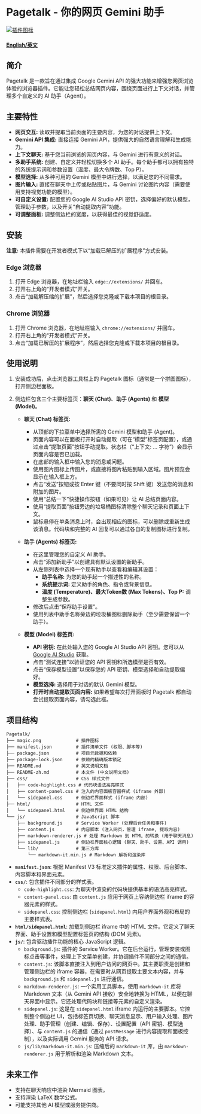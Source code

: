 # Pagetalk - 你的网页 Gemini 助手

[![插件图标](magic.png?raw=true "Pagetalk 图标")](https://github.com/your-repo/pagetalk) <!-- 如果有仓库链接，请替换 -->

#### [English/英文](README.md)

## 简介

Pagetalk 是一款旨在通过集成 Google Gemini API 的强大功能来增强您网页浏览体验的浏览器插件。它能让您轻松总结网页内容，围绕页面进行上下文对话，并管理多个自定义的 AI 助手（Agent）。

## 主要特性

*   **网页交互:** 读取并提取当前页面的主要内容，为您的对话提供上下文。
*   **Gemini API 集成:** 直接连接 Gemini API，提供强大的自然语言理解和生成能力。
*   **上下文聊天:** 基于您当前浏览的网页内容，与 Gemini 进行有意义的对话。
*   **多助手系统:** 创建、自定义并轻松切换多个 AI 助手。每个助手都可以拥有独特的系统提示词和参数设置（温度、最大令牌数、Top P）。
*   **模型选择:** 从多种可用的 Gemini 模型中进行选择，以满足您的不同需求。
*   **图片输入:** 直接在聊天中上传或粘贴图片，与 Gemini 讨论图片内容（需要使用支持视觉功能的模型）。
*   **可自定义设置:** 配置您的 Google AI Studio API 密钥，选择偏好的默认模型，管理助手参数，以及开关“自动提取内容”功能。
*   **可调整面板:** 调整侧边栏的宽度，以获得最佳的视觉舒适度。

## 安装

**注意:** 本插件需要在开发者模式下以“加载已解压的扩展程序”方式安装。

### Edge 浏览器

1.  打开 Edge 浏览器，在地址栏输入 `edge://extensions/` 并回车。
2.  打开右上角的“开发者模式”开关。
3.  点击“加载解压缩的扩展”，然后选择您克隆或下载本项目的根目录。

### Chrome 浏览器

1.  打开 Chrome 浏览器，在地址栏输入 `chrome://extensions/` 并回车。
2.  打开右上角的“开发者模式”开关。
3.  点击“加载已解压的扩展程序”，然后选择您克隆或下载本项目的根目录。

## 使用说明

1.  安装成功后，点击浏览器工具栏上的 Pagetalk 图标（通常是一个拼图图标），打开侧边栏面板。
2.  侧边栏包含三个主要标签页：**聊天 (Chat)**、**助手 (Agents)** 和 **模型 (Model)**。

    *   **聊天 (Chat) 标签页:**
        *   从顶部的下拉菜单中选择所需的 Gemini 模型和助手 (Agent)。
        *   页面内容可以在面板打开时自动提取（可在“模型”标签页配置），或通过点击“提取页面”按钮手动提取。状态栏（“上下文: ... 字符”）会显示页面内容是否已加载。
        *   在底部的输入框中输入您的消息或问题。
        *   使用图片图标上传图片，或直接将图片粘贴到输入区域。图片预览会显示在输入框上方。
        *   点击“发送”按钮或按 Enter 键（不要同时按 Shift 键）发送您的消息和附加的图片。
        *   使用“总结一下”快捷操作按钮（如果可见）让 AI 总结页面内容。
        *   使用“提取页面”按钮旁边的垃圾桶图标清除整个聊天记录和页面上下文。
        *   鼠标悬停在单条消息上时，会出现相应的图标，可以删除或重新生成该消息。代码块和完整的 AI 回复可以通过各自的复制图标进行复制。

    *   **助手 (Agents) 标签页:**
        *   在这里管理您的自定义 AI 助手。
        *   点击“添加新助手”以创建具有默认设置的新助手。
        *   从左侧列表中选择一个现有助手以查看和编辑其设置：
            *   **助手名称:** 为您的助手起一个描述性的名称。
            *   **系统提示词:** 定义助手的角色、指令或背景信息。
            *   **温度 (Temperature)、最大Token数 (Max Tokens)、Top P:** 调整生成参数。
        *   修改后点击“保存助手设置”。
        *   使用列表中助手名称旁边的垃圾桶图标删除助手（至少需要保留一个助手）。

    *   **模型 (Model) 标签页:**
        *   **API 密钥:** 在此处输入您的 Google AI Studio API 密钥。您可以从 [Google AI Studio](https://aistudio.google.com/app/apikey) 获取。
        *   点击“测试连接”以验证您的 API 密钥和所选模型是否有效。
        *   点击“保存模型设置”以保存您的 API 密钥、模型选择和自动提取偏好。
        *   **模型选择:** 选择用于对话的默认 Gemini 模型。
        *   **打开时自动提取页面内容:** 如果希望每次打开面板时 Pagetalk 都自动尝试提取页面内容，请勾选此框。

## 项目结构

```
Pagetalk/
├── magic.png             # 插件图标
├── manifest.json         # 插件清单文件 (权限、脚本等)
├── package.json          # 项目元数据和依赖
├── package-lock.json     # 依赖的精确版本锁定
├── README.md             # 英文说明文档
├── README-zh.md          # 本文件 (中文说明文档)
├── css/                  # CSS 样式文件
│   ├── code-highlight.css # 代码块语法高亮样式
│   ├── content-panel.css # 注入的内容面板容器样式 (iframe 外部)
│   └── sidepanel.css     # 侧边栏界面样式 (iframe 内部)
├── html/                 # HTML 文件
│   └── sidepanel.html    # 侧边栏界面 HTML 结构
└── js/                   # JavaScript 脚本
    ├── background.js     # Service Worker (处理后台任务和事件)
    ├── content.js        # 内容脚本 (注入网页，管理 iframe, 提取内容)
    ├── markdown-renderer.js # 处理 Markdown 到 HTML 的转换 (用于聊天消息)
    ├── sidepanel.js      # 侧边栏界面核心逻辑 (聊天、助手、设置、API 调用)
    └── lib/              # 第三方库
        └── markdown-it.min.js # Markdown 解析和渲染库
```

*   **`manifest.json`**: 根据 Manifest V3 标准定义插件的属性、权限、后台脚本、内容脚本和界面元素。
*   **`css/`**: 包含插件不同部分的样式表。
    *   `code-highlight.css`: 为聊天中渲染的代码块提供基本的语法高亮样式。
    *   `content-panel.css`: 由 `content.js` 应用于网页上容纳侧边栏 iframe 的容器元素的样式。
    *   `sidepanel.css`: 控制侧边栏 (`sidepanel.html`) 内用户界面外观和布局的主要样式表。
*   **`html/sidepanel.html`**: 加载到侧边栏 iframe 中的 HTML 文件。它定义了聊天界面、助手设置和模型配置标签页的结构 (DOM 元素)。
*   **`js/`**: 包含驱动插件功能的核心 JavaScript 逻辑。
    *   `background.js`: 插件的 Service Worker。它在后台运行，管理安装或图标点击等事件，处理上下文菜单创建，并协调插件不同部分之间的通信。
    *   `content.js`: 该脚本直接注入到用户访问的网页中。其主要职责是创建和管理侧边栏的 iframe 容器，在需要时从网页提取主要文本内容，并与 `background.js` 和 `sidepanel.js` 进行通信。
    *   `markdown-renderer.js`: 一个实用工具脚本，使用 `markdown-it` 库将 Markdown 文本（从 Gemini API 接收）安全地转换为 HTML，以便在聊天界面中显示。它还处理代码块和链接等元素的自定义渲染。
    *   `sidepanel.js`: 这是在 `sidepanel.html` iframe 内运行的主要脚本。它控制整个侧边栏 UI，包括标签页切换、聊天消息显示、用户输入处理、图片处理、助手管理（创建、编辑、保存）、设置配置（API 密钥、模型选择）、与 `content.js` 的通信（通过 `postMessage` 进行内容提取和面板控制），以及实际调用 Gemini 服务的 API 请求。
    *   `js/lib/markdown-it.min.js`: 压缩后的 `markdown-it` 库，由 `markdown-renderer.js` 用于解析和渲染 Markdown 文本。

## 未来工作

*   支持在聊天响应中渲染 Mermaid 图表。
*   支持渲染 LaTeX 数学公式。
*   可能支持其他 AI 模型或服务提供商。